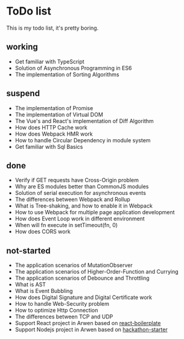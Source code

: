# ToDo list

This is my todo list, it's pretty boring.

## working

-   Get familiar with TypeScript
-   Solution of Asynchronous Programming in ES6
-   The implementation of Sorting Algorithms

## suspend

-   The implementation of Promise
-   The implementation of Virtual DOM
-   The Vue's and React's implementation of Diff Algorithm
-   How does HTTP Cache work
-   How does Webpack HMR work
-   How to handle Circular Dependency in module system
-   Get familiar with Sql Basics

## done

-   Verify if GET requests have Cross-Origin problem
-   Why are ES modules better than CommonJS modules
-   Solution of serial execution for asynchronous events
-   The differences between Webpack and Rollup
-   What is Tree-shaking, and how to enable it in Webpack
-   How to use Webpack for multiple page application development
-   How does Event Loop work in different environment
-   When will fn execute in setTimeout(fn, 0)
-   How does CORS work

## not-started

-   The application scenarios of MutationObserver
-   The application scenarios of Higher-Order-Function and Currying
-   The application scenarios of Debounce and Throttling
-   What is AST
-   What is Event Bubbling
-   How does Digital Signature and Digital Certificate work
-   How to handle Web-Security problem
-   How to optimize Http Connection
-   The differences between TCP and UDP
-   Support React project in Arwen based on [react-boilerplate](https://github.com/kawhi66/react-boilerplate)
-   Support Nodejs project in Arwen based on [hackathon-starter](https://github.com/kawhi66/hackathon-starter)
